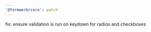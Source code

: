 ```yaml
---
'@formwerk/core': patch
---
```


fix: ensure validation is run on keydown for radios and checkboxes

